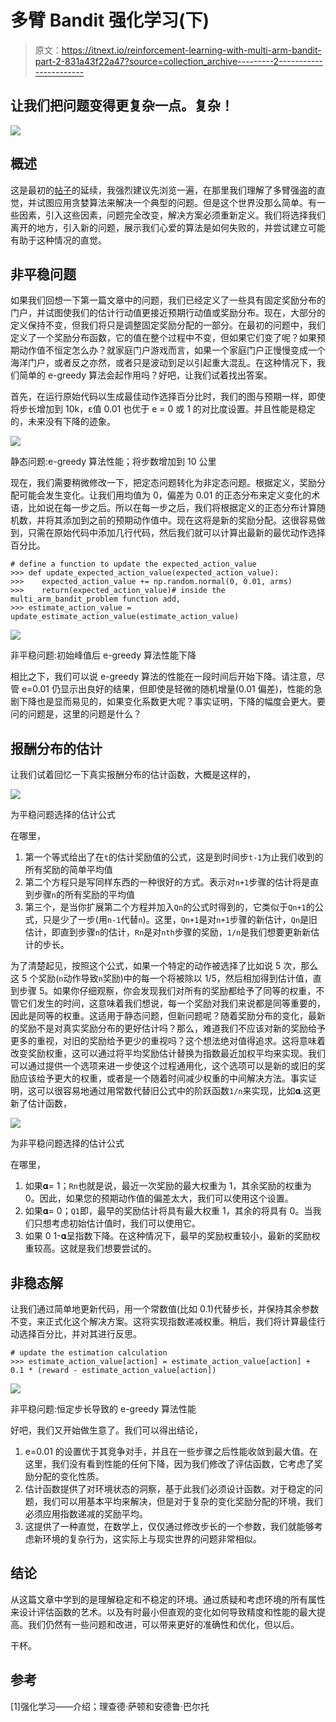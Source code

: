 # 多臂 Bandit 强化学习(下)

> 原文：<https://itnext.io/reinforcement-learning-with-multi-arm-bandit-part-2-831a43f22a47?source=collection_archive---------2----------------------->

## 让我们把问题变得更复杂一点。复杂！

![](img/fd78801b5f8b795ba8cc11cc4836dbed.png)

## 概述

这是最初的[帖子](/reinforcement-learning-with-multi-arm-bandit-decf442e02d2)的延续，我强烈建议先浏览一遍，在那里我们理解了多臂强盗的直觉，并试图应用贪婪算法来解决一个典型的问题。但是这个世界没那么简单。有一些因素，引入这些因素，问题完全改变，解决方案必须重新定义。我们将选择我们离开的地方，引入新的问题，展示我们心爱的算法是如何失败的，并尝试建立可能有助于这种情况的直觉。

## 非平稳问题

如果我们回想一下第一篇文章中的问题，我们已经定义了一些具有固定奖励分布的门户，并试图使我们的估计行动值更接近预期行动值或奖励分布。现在，大部分的定义保持不变，但我们将只是调整固定奖励分配的一部分。在最初的问题中，我们定义了一个奖励分布函数，它的值在整个过程中不变，但如果它们变了呢？如果预期动作值不恒定怎么办？就家庭门户游戏而言，如果一个家庭门户正慢慢变成一个海洋门户，或者反之亦然，或者只是波动到足以引起重大混乱。在这种情况下，我们简单的 e-greedy 算法会起作用吗？好吧，让我们试着找出答案。

首先，在运行原始代码以生成最佳动作选择百分比时，我们的图与预期一样，即使将步长增加到 10k，ε值 0.01 也优于 e = 0 或 1 的对比度设置。并且性能是稳定的，未来没有下降的迹象。

![](img/3fe10ff806eec09d59a4558944e688d3.png)

静态问题:e-greedy 算法性能；将步数增加到 10 公里

现在，我们需要稍微修改一下，把定态问题转化为非定态问题。根据定义，奖励分配可能会发生变化。让我们用均值为 0，偏差为 0.01 的正态分布来定义变化的术语，比如说在每一步之后。所以在每一步之后，我们将根据定义的正态分布计算随机数，并将其添加到之前的预期动作值中。现在这将是新的奖励分配。这很容易做到，只需在原始代码中添加几行代码，然后我们就可以计算出最新的最优动作选择百分比。

```
# define a function to update the expected_action_value
>>> def update_expected_action_value(expected_action_value):
>>>    expected_action_value += np.random.normal(0, 0.01, arms) 
>>>    return(expected_action_value)# inside the multi_arm_bandit_problem function add, 
>>> estimate_action_value = update_estimate_action_value(estimate_action_value)
```

![](img/26e86e76b2ae2da21a0959b3375179b0.png)

非平稳问题:初始峰值后 e-greedy 算法性能下降

相比之下，我们可以说 e-greedy 算法的性能在一段时间后开始下降。请注意，尽管 e=0.01 仍显示出良好的结果，但即使是轻微的随机增量(0.01 偏差)，性能的急剧下降也是显而易见的，如果变化系数更大呢？事实证明，下降的幅度会更大。要问的问题是，这里的问题是什么？

## 报酬分布的估计

让我们试着回忆一下真实报酬分布的估计函数，大概是这样的，

![](img/1fc7d85eb74fe3c43c0dbf081a8ca3c7.png)

为平稳问题选择的估计公式

在哪里，

1.  第一个等式给出了在`t`的估计奖励值的公式，这是到时间步`t-1`为止我们收到的所有奖励的简单平均值
2.  第二个方程只是写同样东西的一种很好的方式。表示对`n+1`步骤的估计将是直到步骤`n`的所有奖励的平均值
3.  第三个，是当你扩展第二个方程并加入`Qn`的公式时得到的，它类似于`Qn+1`的公式，只是少了一步(用`n-1`代替`n`)。这里，`Qn+1`是对`n+1`步骤的新估计，`Qn`是旧估计，即直到步骤`n`的估计，`Rn`是对`nth`步骤的奖励，`1/n`是我们想要更新新估计的步长。

为了清楚起见，按照这个公式，如果一个特定的动作被选择了比如说 5 次，那么这 5 个奖励(`n`动作导致`n`奖励)中的每一个将被除以 1/5，然后相加得到估计值，直到步骤 5。如果你仔细观察，你会发现我们对所有的奖励都给予了同等的权重，不管它们发生的时间，这意味着我们想说，每一个奖励对我们来说都是同等重要的，因此是同等的权重。这适用于静态问题，但新问题呢？随着奖励分布的变化，最新的奖励不是对真实奖励分布的更好估计吗？那么，难道我们不应该对新的奖励给予更多的重视，对旧的奖励给予更少的重视吗？这个想法绝对值得追求。这将意味着改变奖励权重，这可以通过将平均奖励估计替换为指数最近加权平均来实现。我们可以通过提供一个选项来进一步使这个过程通用化，这个选项可以是新的或旧的奖励应该给予更大的权重，或者是一个随着时间减少权重的中间解决方法。事实证明，这可以很容易地通过用常数代替旧公式中的阶跃函数`1/n`来实现，比如𝛂.这更新了估计函数，

![](img/c739058b55970ee6138088191370455b.png)

为非平稳问题选择的估计公式

在哪里，

1.  如果𝛂= 1；`Rn`也就是说，最近一次奖励的最大权重为 1，其余奖励的权重为 0。因此，如果您的预期动作值的偏差太大，我们可以使用这个设置。
2.  如果𝛂= 0；`Q1`即，最早的奖励估计将具有最大权重 1，其余的将具有 0。当我们只想考虑初始估计值时，我们可以使用它。
3.  如果 0 1-𝛂呈指数下降。在这种情况下，最早的奖励权重较小，最新的奖励权重较高。这就是我们想要尝试的。

## 非稳态解

让我们通过简单地更新代码，用一个常数值(比如 0.1)代替步长，并保持其余参数不变，来正式化这个解决方案。这将实现指数递减权重。稍后，我们将计算最佳行动选择百分比，并对其进行反思。

```
# update the estimation calculation
>>> estimate_action_value[action] = estimate_action_value[action] + 0.1 * (reward - estimate_action_value[action])
```

![](img/03a646d718a3d060ab864d3c7ceb5707.png)

非平稳问题:恒定步长导致的 e-greedy 算法性能

好吧，我们又开始做生意了。我们可以得出结论，

1.  e=0.01 的设置优于其竞争对手，并且在一些步骤之后性能收敛到最大值。在这里，我们没有看到性能的任何下降，因为我们修改了评估函数，它考虑了奖励分配的变化性质。
2.  估计函数提供了对环境状态的洞察，基于此我们必须设计函数。对于稳定的问题，我们可以用基本平均来解决，但是对于复杂的变化奖励分配的环境，我们必须应用指数递减的奖励平均。
3.  这提供了一种直觉，在数学上，仅仅通过修改步长的一个参数，我们就能够考虑新环境的复杂行为，这实际上与现实世界的问题非常相似。

## 结论

从这篇文章中学到的是理解稳定和不稳定的环境。通过质疑和考虑环境的所有属性来设计评估函数的艺术。以及有时最小但直观的变化如何导致精度和性能的最大提高。我们仍然有一些问题和改进，可以带来更好的准确性和优化，但以后。

干杯。

## 参考

[1]强化学习——介绍；理查德·萨顿和安德鲁·巴尔托